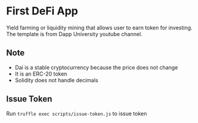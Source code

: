 # First DeFi App
Yield farming or liquidity mining that allows user to earn token for investing. The template is from Dapp University youtube channel.

## Note
- Dai is a stable cryptocurrency because the price does not change
- It is an ERC-20 token
- Solidity does not handle decimals

## Issue Token
Run `truffle exec scripts/issue-token.js` to issue token